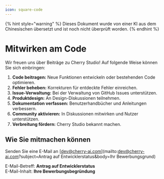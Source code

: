 ```yaml
---
icon: square-code
---
```


{% hint style="warning" %}
Dieses Dokument wurde von einer KI aus dem Chinesischen übersetzt und ist noch nicht überprüft worden.
{% endhint %}

# Mitwirken am Code

Wir freuen uns über Beiträge zu Cherry Studio! Auf folgende Weise können Sie sich einbringen:

1. **Code beitragen:** Neue Funktionen entwickeln oder bestehenden Code optimieren.
2. **Fehler beheben:** Korrekturen für entdeckte Fehler einreichen.
3. **Issue-Verwaltung:** Bei der Verwaltung von GitHub Issues unterstützen.
4. **Produktdesign:** An Design-Diskussionen teilnehmen.
5. **Dokumentation verfassen:** Benutzerhandbücher und Anleitungen verbessern.
6. **Community aktivieren:** In Diskussionen mitwirken und Nutzer unterstützen.
7. **Verbreitung fördern:** Cherry Studio bekannt machen.

## Wie Sie mitmachen können

Senden Sie eine E-Mail an [dev@cherry-ai.com](mailto:dev@cherry-ai.com?subject=Antrag auf Entwicklerstatus\&body=Ihr Bewerbungsgrund)

E-Mail-Betreff: **Antrag auf Entwicklerstatus**  
E-Mail-Inhalt: **Ihre Bewerbungsbegründung**